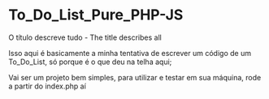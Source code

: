 # To_Do_List_Pure_PHP-JS
O título descreve tudo - The title describes all

Isso aqui é basicamente a minha tentativa de escrever um código
de um To_Do_List, só porque é o que deu na telha aqui;

Vai ser um projeto bem simples, para utilizar e testar em sua
máquina, rode a partir do index.php aí
